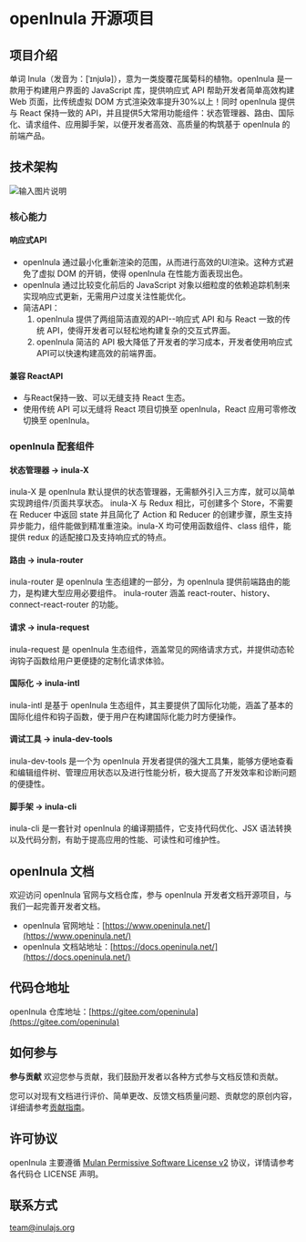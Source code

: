 # openInula 开源项目

## 项目介绍

单词 Inula（发音为：[ˈɪnjʊlə]），意为一类旋覆花属菊科的植物。openInula 是一款用于构建用户界面的 JavaScript 库，提供响应式 API 帮助开发者简单高效构建 Web 页面，比传统虚拟 DOM 方式渲染效率提升30%以上！同时 openInula 提供与 React 保持一致的 API，并且提供5大常用功能组件：状态管理器、路由、国际化、请求组件、应用脚手架，以便开发者高效、高质量的构筑基于 openInula 的前端产品。

## 技术架构

![输入图片说明](https://gitee.com/openInula/inula-docs/raw/master/static/img/structure.png)

### 核心能力

#### 响应式API

* openInula 通过最小化重新渲染的范围，从而进行高效的UI渲染。这种方式避免了虚拟 DOM 的开销，使得 openInula 在性能方面表现出色。
* openInula 通过比较变化前后的 JavaScript 对象以细粒度的依赖追踪机制来实现响应式更新，无需用户过度关注性能优化。
* 简洁API：
  1. openInula 提供了两组简洁直观的API--响应式 API 和与 React 一致的传统 API，使得开发者可以轻松地构建复杂的交互式界面。
  2. openInula 简洁的 API 极大降低了开发者的学习成本，开发者使用响应式API可以快速构建高效的前端界面。

#### 兼容 ReactAPI

* 与React保持一致、可以无缝支持 React 生态。
* 使用传统 API 可以无缝将 React 项目切换至 openInula，React 应用可零修改切换至 openInula。

### openInula 配套组件

#### 状态管理器 → inula-X

inula-X 是 openInula 默认提供的状态管理器，无需额外引入三方库，就可以简单实现跨组件/页面共享状态。
inula-X 与 Redux 相比，可创建多个 Store，不需要在 Reducer 中返回 state 并且简化了 Action 和 Reducer 的创建步骤，原生支持异步能力，组件能做到精准重渲染。inula-X 均可使用函数组件、class 组件，能提供 redux 的适配接口及支持响应式的特点。

#### 路由 → inula-router

inula-router 是 openInula 生态组建的一部分，为 openInula 提供前端路由的能力，是构建大型应用必要组件。
inula-router 涵盖 react-router、history、connect-react-router 的功能。

#### 请求 → inula-request

inula-request 是 openInula 生态组件，涵盖常见的网络请求方式，并提供动态轮询钩子函数给用户更便捷的定制化请求体验。

#### 国际化 → inula-intl

inula-intl 是基于 openInula 生态组件，其主要提供了国际化功能，涵盖了基本的国际化组件和钩子函数，便于用户在构建国际化能力时方便操作。

#### 调试工具 → inula-dev-tools

inula-dev-tools 是一个为 openInula 开发者提供的强大工具集，能够方便地查看和编辑组件树、管理应用状态以及进行性能分析，极大提高了开发效率和诊断问题的便捷性。

#### 脚手架 → inula-cli

inula-cli 是一套针对 openInula 的编译期插件，它支持代码优化、JSX 语法转换以及代码分割，有助于提高应用的性能、可读性和可维护性。

## openInula 文档

欢迎访问 openInula 官网与文档仓库，参与 openInula 开发者文档开源项目，与我们一起完善开发者文档。

+ openInula 官网地址：[https://www.openinula.net/](https://www.openinula.net/)
+ openInula 文档站地址：[https://docs.openinula.net/](https://docs.openinula.net/)

## 代码仓地址

openInula 仓库地址：[https://gitee.com/openinula](https://gitee.com/openinula)

## 如何参与

**参与贡献**
欢迎您参与贡献，我们鼓励开发者以各种方式参与文档反馈和贡献。

您可以对现有文档进行评价、简单更改、反馈文档质量问题、贡献您的原创内容，详细请参考[贡献指南](https://docs.openinula.net/docs/%E8%B4%A1%E7%8C%AE%E6%8C%87%E5%8D%97)。

## 许可协议

openInula 主要遵循 [Mulan Permissive Software License v2](http://license.coscl.org.cn/MulanPSL2) 协议，详情请参考各代码仓 LICENSE 声明。

## 联系方式

team@inulajs.org


